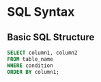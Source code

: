 # SQL Syntax

## Basic SQL Structure
```sql
SELECT column1, column2
FROM table_name
WHERE condition
ORDER BY column1;
